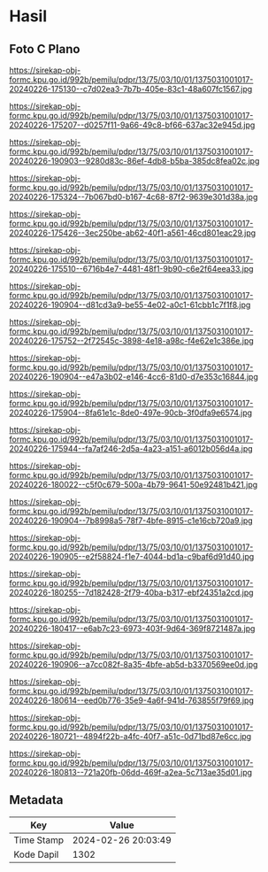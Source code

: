 # Hasil

## Foto C Plano

https://sirekap-obj-formc.kpu.go.id/992b/pemilu/pdpr/13/75/03/10/01/1375031001017-20240226-175130--c7d02ea3-7b7b-405e-83c1-48a607fc1567.jpg

https://sirekap-obj-formc.kpu.go.id/992b/pemilu/pdpr/13/75/03/10/01/1375031001017-20240226-175207--d0257f11-9a66-49c8-bf66-637ac32e945d.jpg

https://sirekap-obj-formc.kpu.go.id/992b/pemilu/pdpr/13/75/03/10/01/1375031001017-20240226-190903--9280d83c-86ef-4db8-b5ba-385dc8fea02c.jpg

https://sirekap-obj-formc.kpu.go.id/992b/pemilu/pdpr/13/75/03/10/01/1375031001017-20240226-175324--7b067bd0-b167-4c68-87f2-9639e301d38a.jpg

https://sirekap-obj-formc.kpu.go.id/992b/pemilu/pdpr/13/75/03/10/01/1375031001017-20240226-175426--3ec250be-ab62-40f1-a561-46cd801eac29.jpg

https://sirekap-obj-formc.kpu.go.id/992b/pemilu/pdpr/13/75/03/10/01/1375031001017-20240226-175510--6716b4e7-4481-48f1-9b90-c6e2f64eea33.jpg

https://sirekap-obj-formc.kpu.go.id/992b/pemilu/pdpr/13/75/03/10/01/1375031001017-20240226-190904--d81cd3a9-be55-4e02-a0c1-61cbb1c7f1f8.jpg

https://sirekap-obj-formc.kpu.go.id/992b/pemilu/pdpr/13/75/03/10/01/1375031001017-20240226-175752--2f72545c-3898-4e18-a98c-f4e62e1c386e.jpg

https://sirekap-obj-formc.kpu.go.id/992b/pemilu/pdpr/13/75/03/10/01/1375031001017-20240226-190904--e47a3b02-e146-4cc6-81d0-d7e353c16844.jpg

https://sirekap-obj-formc.kpu.go.id/992b/pemilu/pdpr/13/75/03/10/01/1375031001017-20240226-175904--8fa61e1c-8de0-497e-90cb-3f0dfa9e6574.jpg

https://sirekap-obj-formc.kpu.go.id/992b/pemilu/pdpr/13/75/03/10/01/1375031001017-20240226-175944--fa7af246-2d5a-4a23-a151-a6012b056d4a.jpg

https://sirekap-obj-formc.kpu.go.id/992b/pemilu/pdpr/13/75/03/10/01/1375031001017-20240226-180022--c5f0c679-500a-4b79-9641-50e92481b421.jpg

https://sirekap-obj-formc.kpu.go.id/992b/pemilu/pdpr/13/75/03/10/01/1375031001017-20240226-190904--7b8998a5-78f7-4bfe-8915-c1e16cb720a9.jpg

https://sirekap-obj-formc.kpu.go.id/992b/pemilu/pdpr/13/75/03/10/01/1375031001017-20240226-190905--e2f58824-f1e7-4044-bd1a-c9baf6d91d40.jpg

https://sirekap-obj-formc.kpu.go.id/992b/pemilu/pdpr/13/75/03/10/01/1375031001017-20240226-180255--7d182428-2f79-40ba-b317-ebf24351a2cd.jpg

https://sirekap-obj-formc.kpu.go.id/992b/pemilu/pdpr/13/75/03/10/01/1375031001017-20240226-180417--e6ab7c23-6973-403f-9d64-369f8721487a.jpg

https://sirekap-obj-formc.kpu.go.id/992b/pemilu/pdpr/13/75/03/10/01/1375031001017-20240226-190906--a7cc082f-8a35-4bfe-ab5d-b3370569ee0d.jpg

https://sirekap-obj-formc.kpu.go.id/992b/pemilu/pdpr/13/75/03/10/01/1375031001017-20240226-180614--eed0b776-35e9-4a6f-941d-763855f79f69.jpg

https://sirekap-obj-formc.kpu.go.id/992b/pemilu/pdpr/13/75/03/10/01/1375031001017-20240226-180721--4894f22b-a4fc-40f7-a51c-0d71bd87e6cc.jpg

https://sirekap-obj-formc.kpu.go.id/992b/pemilu/pdpr/13/75/03/10/01/1375031001017-20240226-180813--721a20fb-06dd-469f-a2ea-5c713ae35d01.jpg


## Metadata

| Key        | Value               |
| ---------- | ------------------- |
| Time Stamp | 2024-02-26 20:03:49 |
| Kode Dapil | 1302                |



